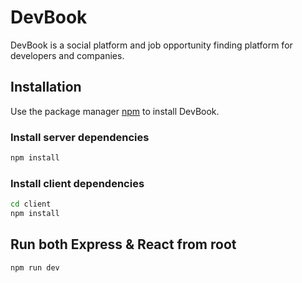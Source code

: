 # DevBook

DevBook is a social platform and job opportunity finding platform for developers and companies.

## Installation

Use the package manager [npm](https://docs.npmjs.com/about-npm/) to install DevBook.

### Install server dependencies

```bash
npm install
```

### Install client dependencies

```bash
cd client
npm install
```

## Run both Express & React from root

```bash
npm run dev
```
